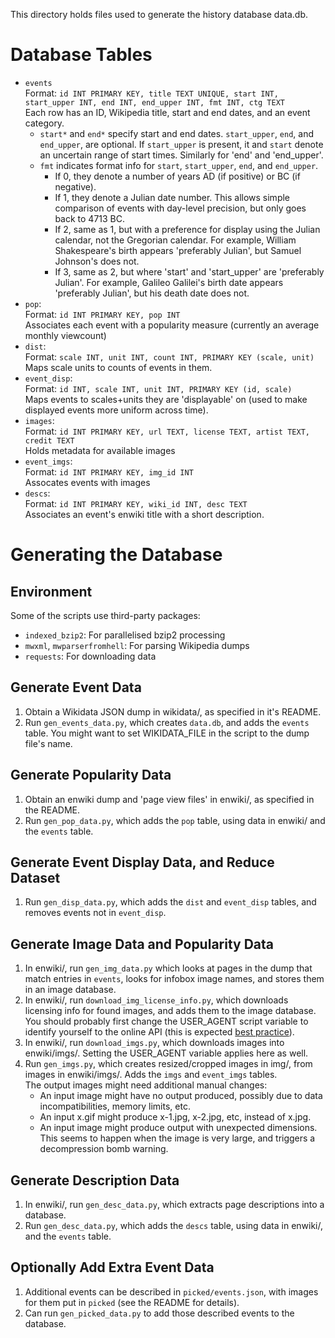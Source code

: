 This directory holds files used to generate the history database data.db.

# Database Tables
-   `events` <br>
    Format:
        `id INT PRIMARY KEY, title TEXT UNIQUE, start INT, start_upper INT, end INT, end_upper INT, fmt INT, ctg TEXT`
        <br>
    Each row has an ID, Wikipedia title, start and end dates, and an event category.
    -   `start*` and `end*` specify start and end dates.
        `start_upper`, `end`, and `end_upper`, are optional.
        If `start_upper` is present, it and `start` denote an uncertain range of start times.
        Similarly for 'end' and 'end_upper'.
    -   `fmt` indicates format info for `start`, `start_upper`, `end`, and `end_upper`.
        -   If 0, they denote a number of years AD (if positive) or BC (if negative).
        -   If 1, they denote a Julian date number.
            This allows simple comparison of events with day-level precision, but only goes back to 4713 BC.
        -   If 2, same as 1, but with a preference for display using the Julian calendar, not the Gregorian calendar.
            For example, William Shakespeare's birth appears 'preferably Julian', but Samuel Johnson's does not.
        -   If 3, same as 2, but where 'start' and 'start_upper' are 'preferably Julian'.
            For example, Galileo Galilei's birth date appears 'preferably Julian', but his death date does not.
-   `pop`: <br>
    Format: `id INT PRIMARY KEY, pop INT` <br>
    Associates each event with a popularity measure (currently an average monthly viewcount)
-   `dist`: <br>
    Format: `scale INT, unit INT, count INT, PRIMARY KEY (scale, unit)` <br>
    Maps scale units to counts of events in them.
-   `event_disp`: <br>
    Format: `id INT, scale INT, unit INT, PRIMARY KEY (id, scale)` <br>
    Maps events to scales+units they are 'displayable' on (used to make displayed events more uniform across time).
-   `images`: <br>
    Format: `id INT PRIMARY KEY, url TEXT, license TEXT, artist TEXT, credit TEXT` <br>
    Holds metadata for available images
-   `event_imgs`: <br>
    Format: `id INT PRIMARY KEY, img_id INT` <br>
    Assocates events with images
-   `descs`: <br>
    Format: `id INT PRIMARY KEY, wiki_id INT, desc TEXT` <br>
    Associates an event's enwiki title with a short description.

# Generating the Database

## Environment
Some of the scripts use third-party packages:
-   `indexed_bzip2`: For parallelised bzip2 processing
-   `mwxml`, `mwparserfromhell`: For parsing Wikipedia dumps
-   `requests`: For downloading data

## Generate Event Data
1.  Obtain a Wikidata JSON dump in wikidata/, as specified in it's README.
1.  Run `gen_events_data.py`, which creates `data.db`, and adds the `events` table.
    You might want to set WIKIDATA_FILE in the script to the dump file's name.

## Generate Popularity Data
1.  Obtain an enwiki dump and 'page view files' in enwiki/, as specified in the README.
1.  Run `gen_pop_data.py`, which adds the `pop` table, using data in enwiki/ and the `events` table.

## Generate Event Display Data, and Reduce Dataset
1.  Run `gen_disp_data.py`, which adds the `dist` and `event_disp` tables, and removes events not in `event_disp`.

## Generate Image Data and Popularity Data
1.  In enwiki/, run `gen_img_data.py` which looks at pages in the dump that match entries in `events`,
    looks for infobox image names, and stores them in an image database.
1.  In enwiki/, run `download_img_license_info.py`, which downloads licensing info for found
    images, and adds them to the image database. You should probably first change the USER_AGENT
    script variable to identify yourself to the online API (this is expected
    [best practice](https://www.mediawiki.org/wiki/API:Etiquette)).
1.  In enwiki/, run `download_imgs.py`, which downloads images into enwiki/imgs/. Setting the
    USER_AGENT variable applies here as well.
1.  Run `gen_imgs.py`, which creates resized/cropped images in img/, from images in enwiki/imgs/.
    Adds the `imgs` and `event_imgs` tables. <br>
    The output images might need additional manual changes:
    -   An input image might have no output produced, possibly due to
        data incompatibilities, memory limits, etc.
    -   An input x.gif might produce x-1.jpg, x-2.jpg, etc, instead of x.jpg.
    -   An input image might produce output with unexpected dimensions.
        This seems to happen when the image is very large, and triggers a
        decompression bomb warning.

## Generate Description Data
1.  In enwiki/, run `gen_desc_data.py`, which extracts page descriptions into a database.
1.  Run `gen_desc_data.py`, which adds the `descs` table, using data in enwiki/, and the `events` table.

## Optionally Add Extra Event Data
1.  Additional events can be described in `picked/events.json`, with images for them put
    in `picked` (see the README for details).
1.  Can run `gen_picked_data.py` to add those described events to the database.
